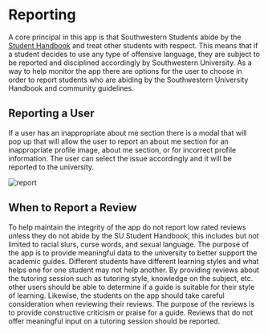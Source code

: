 # Reporting

A core principal in this app is that Southwestern Students abide by the [Student Handbook](https://www.southwestern.edu/life-at-southwestern/student-handbook/) and treat other students with respect. This means that if a student decides to use any type of offensive language, they are subject to be reported and disciplined accordingly by Southwestern University. As a way to help monitor the app there are options for the user to choose in order to report students who are abiding by the Southwestern University Handbook and community guidelines.

## Reporting a User

If a user has an inappropriate about me section there is a modal that will pop up that will allow the user to report an about me section for an inappropriate profile image, about me section, or for incorrect profile information. The user can select the issue accordingly and it will be reported to the university.

![report](/assets/be/report.jpg)

## When to Report a Review

To help maintain the integrity of the app do not report low rated reviews unless they do not abide by the SU Student Handbook, this includes but not limited to racial slurs, curse words, and sexual language. The purpose of the app is to provide meaningful data to the university to better support the academic guides. Different students have different learning styles and what helps one for one student may not help another. By providing reviews about the tutoring session such as tutoring style, knowledge on the subject, etc. other users should be able to determine if a guide is suitable for their style of learning. Likewise, the students on the app should take careful consideration when reviewing their reviews. The purpose of the reviews is to provide constructive criticism or praise for a guide. Reviews that do not offer meaningful input on a tutoring session should be reported. 